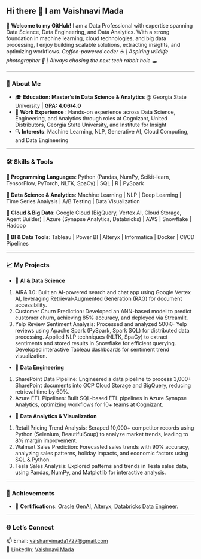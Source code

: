 ## Hi there 👋 I am Vaishnavi Mada

<!--
**Madavaishnavi/Madavaishnavi** is a ✨ _special_ ✨ repository because its `README.md` (this file) appears on your GitHub profile.

Here are some ideas to get you started:

- 🔭 I’m currently working on ...
- 🌱 I’m currently learning ...
- 👯 I’m looking to collaborate on ...
- 🤔 I’m looking for help with ...
- 💬 Ask me about ...
- 📫 How to reach me: ...
- 😄 Pronouns: ...
- ⚡ Fun fact: ...
-->
👋 **Welcome to my GitHub!** I am a Data Professional with expertise spanning Data Science, Data Engineering, and Data Analytics. With a strong foundation in machine learning, cloud technologies, and big data processing, I enjoy building scalable solutions, extracting insights, and optimizing workflows. 
*Coffee-powered coder ☕ | Aspiring wildlife photographer 📸 | Always chasing the next tech rabbit hole 🕳️*

---
### 🚀  **About Me** 
- 🎓  **Education: Master’s in Data Science & Analytics** @ Georgia State University | **GPA: 4.06/4.0** 
- 💼  **Work Experience** :  Hands-on experience across Data Science, Engineering, and Analytics through roles at Cognizant, United Distributors, Georgia State University, and Institute for Insight
- 🔍  **Interests**: Machine Learning, NLP, Generative AI, Cloud Computing, and Data Engineering
---


### 🛠️  **Skills & Tools**
**🔹 Programming Languages**: Python (Pandas, NumPy, Scikit-learn, TensorFlow, PyTorch, NLTK, SpaCy) | SQL | R | PySpark

**🔹 Data Science & Analytics**: Machine Learning | NLP | Deep Learning | Time Series Analysis | A/B Testing | Data Visualization

**🔹 Cloud & Big Data**: Google Cloud (BigQuery, Vertex AI, Cloud Storage, Agent Builder) | Azure (Synapse Analytics, Databricks) | AWS | Snowflake | Hadoop

**🔹 BI & Data Tools**: Tableau | Power BI | Alteryx | Informatica | Docker | CI/CD Pipelines


--- 
  
### 📈 **My Projects**
- 🔹 **AI & Data Science**
1. AIRA 1.0: Built an AI-powered search and chat app using Google Vertex AI, leveraging Retrieval-Augmented Generation (RAG) for document accessibility.
2. Customer Churn Prediction: Developed an ANN-based model to predict customer churn, achieving 85% accuracy, and deployed via Streamlit.
3. Yelp Review Sentiment Analysis: Processed and analyzed 500K+ Yelp reviews using Apache Spark (PySpark, Spark SQL) for distributed data processing. Applied NLP techniques (NLTK, SpaCy) to extract sentiments and stored results in Snowflake for efficient querying. Developed interactive Tableau dashboards for sentiment trend visualization.

   
- 🔹 **Data Engineering**
1. SharePoint Data Pipeline: Engineered a data pipeline to process 3,000+ SharePoint documents into GCP Cloud Storage and BigQuery, reducing retrieval time by 60%.
2. Azure ETL Pipelines: Built SQL-based ETL pipelines in Azure Synapse Analytics, optimizing workflows for 10+ teams at Cognizant.

- 🔹 **Data Analytics & Visualization**
1. Retail Pricing Trend Analysis: Scraped 10,000+ competitor records using Python (Selenium, BeautifulSoup) to analyze market trends, leading to 8% margin improvement.
2. Walmart Sales Prediction: Forecasted sales trends with 90% accuracy, analyzing sales patterns, holiday impacts, and economic factors using SQL & Python.
3. Tesla Sales Analysis: Explored patterns and trends in Tesla sales data, using Pandas, NumPy, and Matplotlib for interactive analysis.
---

### 🌟 **Achievements**  
 
- 📜 **Certifications**: [Oracle GenAI](https://catalog-education.oracle.com/ords/certview/sharebadge?id=A4C8A5AB1FA7239F28AAC9163A5894CFE77DC6B063C844905ABF345AAEC6C1CE), [Alteryx](https://community.alteryx.com/t5/badges/userbadgespage/user-id/641596/page/1), [Databricks Data Engineer](https://credentials.databricks.com/68586ac3-3f77-4366-be7e-3035fee5f242#acc.u58cExfn).  

---

### 🌐 **Let’s Connect**  
📫 Email: vaishanvimada1727@gmail.com  
💼 LinkedIn: [Vaishnavi Mada](https://www.linkedin.com/in/vaishnavi-mada/)

